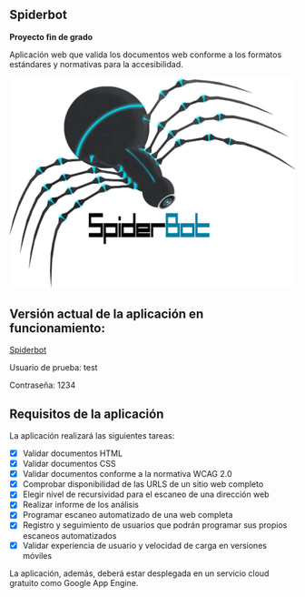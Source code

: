 Spiderbot
----------------------------------

**Proyecto fin de grado**

Aplicación web que valida los documentos web conforme a los formatos estándares y normativas para la accesibilidad.

![logo](https://raw.githubusercontent.com/julioxus/spiderbot/master/src/static/images/logo.png)

## Versión actual de la aplicación en funcionamiento:

[Spiderbot](http://spiderbot-ugr.appspot.com/)

Usuario de prueba: test

Contraseña: 1234


## Requisitos de la aplicación

La aplicación realizará las siguientes tareas:

* [X] Validar documentos HTML
* [X] Validar documentos CSS
* [X] Validar documentos conforme a la normativa WCAG 2.0
* [X] Comprobar disponibilidad de las URLS de un sitio web completo
* [X] Elegir nivel de recursividad para el escaneo de una dirección web
* [X] Realizar informe de los análisis
* [X] Programar escaneo automatizado de una web completa
* [X] Registro y seguimiento de usuarios que podrán programar sus propios escaneos automatizados
* [X] Validar experiencia de usuario y velocidad de carga en versiones móviles

La aplicación, además, deberá estar desplegada en un servicio cloud gratuito como Google App Engine.
